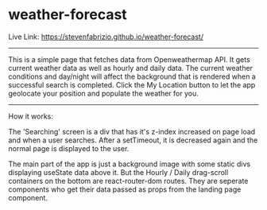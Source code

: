 # weather-forecast

Live Link: https://stevenfabrizio.github.io/weather-forecast/

---

This is a simple page that fetches data from Openweathermap API. It gets current weather data as well as hourly and daily data. The current weather conditions and day/night will affect the background that is rendered when a successful search is completed. Click the My Location button to let the app geolocate your position and populate the weather for you.

---

How it works: 

The 'Searching' screen is a div that has it's z-index increased on page load and when a user searches. After a setTimeout, it is decreased again and the normal page is displayed to the user.

The main part of the app is just a background image with some static divs displaying useState data above it. But the Hourly / Daily drag-scroll containers on the bottom are react-router-dom routes. They are seperate components who get their data passed as props from the landing page component.
